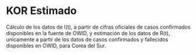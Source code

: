 # KOR Estimado
Cálculo de los datos de I(t), a partir de cifras oficiales de casos confirmados disponibles en la fuente de OWID, y estimación de los datos de R(t), unicamente a partir de los datos de casos confirmados y fallecidos disponibles en OWID, para Corea del Sur.

